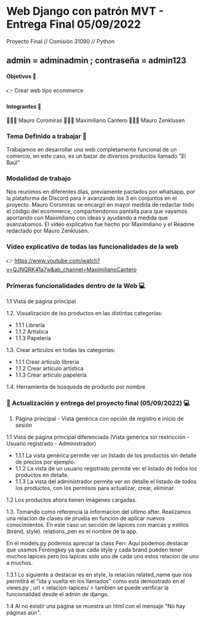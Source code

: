 # Web Django con patrón MVT - Entrega Final 05/09/2022
Proyecto Final // Comisión 31090 // Python

## admin = adminadmin ; contraseña = admin123

#### Objetivos 🎯
👉 Crear web tipo ecommerce
  

#### Integrantes 👤
🙋🏽‍♂️ Mauro Coromiras
🙋🏽‍♂️ Maximiliano Cantero
🙋🏽‍♂️ Mauro Zenklusen

### Tema Definido a trabajar 🤝
Trabajamos en desarrollar una web completamente funcional de un comercio, en este caso, es un bazar de diversos productos llamado "El Baúl"  

### Modalidad de trabajo
Nos reunimos en diferentes días, previamente pactados por whatsapp, por la plataforma de Discord para ir avanzando los 3 en conjuntos en el proyecto.
Mauro Coromiras se encargó en mayor medida de redactar todo el código del ecommerce, compartiendonos pantalla para que vayamos aportando con Maximiliano con ideas y ayudando a medida que avanzabamos. El vídeo explicativo fue hecho por Maximiliano y el Readme redactado por Mauro Zenklusen.

### Vídeo explicativo de todas las funcionalidades de la web
👉 https://www.youtube.com/watch?v=QJNQRK41a7w&ab_channel=MaximilianoCantero

### Primeras funcionalidades dentro de la Web 💻 

1.1 Vista de página principal

1.2. Visualización de los productos en las distintas categorías:    
- 1.1.1 Librería   
- 1.1.2 Artística     
- 1.1.3 Papelería  

1.3. Crear artículos en todas las categorías: 
- 1.1.1 Crear artículo libreria   
- 1.1.2 Crear artículo artística    
- 1.1.3 Crear artículo papelería 

1.4. Herramienta de búsqueda de producto por nombre

### 🤝 Actualización y entrega del proyecto final (05/09/2022) 💻 
1. Página principal - Vista genérica con opción de registro e inicio de sesión

1.1 Vista de página principal diferenciada (Vista genérica sin restricción - Usuario registrado - Administrador)
- 1.1.1 La vista genérica permite ver un listado de los productos sin detalle de precios por ejemplo.
- 1.1.2 La vista de un usuario registrado permite ver el listado de todos los productos en detalle.
- 1.1.3 La vista del administrador permite ver en detalle el listado de todos los productos, con los permisos para actualizar, crear, eliminar.

1.2 Los productos ahora tienen imágenes cargadas.

1.3. Tomando como referencia la informacion del último after. Realizamos una relacion de clases de prueba en función 
de aplicar nuevos conocimientos. En este caso un sección de lapices con marcas y estilos (brand, style).
relations_pen es el nombre de la app.

En el models.py podemos apreciar la class Pen:
Aquí podemos destacar que usamos Foreingkey ya que cada style y cada brand pueden tener
muchos lapices pero los lapices solo uno de cada uno estos
relacion de uno a muchos.

1.3.1 Lo siguiente a destacar es en style, la relacion related_name que nos permitirá el "ida y vuelta en los llamados"
como esta demostrado en el  views.py , url < relacion-lapices/ >
tambien se puede verificar la funcionalidad desde el admin de django.

1.4 Al no existir una página se muestra un html con el mensaje "No hay páginas aún".

